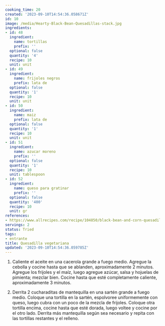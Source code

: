 ```yaml
---
cooking_time: 20
created: '2023-09-10T14:54:36.058671Z'
id: 10
image: /media/Hearty-Black-Bean-Quesadillas-stack.jpg
ingredients:
- id: 48
  ingredient:
    name: tortillas
    prefix: ''
  optional: false
  quantity: '4'
  recipe: 10
  unit: unit
- id: 49
  ingredient:
    name: frijoles negros
    prefix: lata de
  optional: false
  quantity: '1'
  recipe: 10
  unit: unit
- id: 50
  ingredient:
    name: maiz
    prefix: lata de
  optional: false
  quantity: '1'
  recipe: 10
  unit: unit
- id: 51
  ingredient:
    name: azucar moreno
    prefix: ''
  optional: false
  quantity: '1'
  recipe: 10
  unit: tablespoon
- id: 52
  ingredient:
    name: queso para gratinar
    prefix: ''
  optional: false
  quantity: '400'
  recipe: 10
  unit: gr
references:
- https://www.allrecipes.com/recipe/104850/black-bean-and-corn-quesadillas/
servings: 2
status: Tried
tags:
- entrante
title: Quesadilla vegetariana
updated: '2023-09-10T14:54:36.059785Z'
---
```

1. Caliente el aceite en una cacerola grande a fuego medio. Agregue la cebolla y cocine hasta que se ablanden, aproximadamente 2 minutos. Agregue los frijoles y el maíz, luego agregue azúcar, salsa y hojuelas de pimienta; mezclar bien. Cocine hasta que esté completamente caliente, aproximadamente 3 minutos.

2. Derrita 2 cucharaditas de mantequilla en una sartén grande a fuego medio. Coloque una tortilla en la sartén, espolvoree uniformemente con queso, luego cubra con un poco de la mezcla de frijoles. Coloque otra tortilla encima, cocine hasta que esté dorada, luego voltee y cocine por el otro lado. Derrita más mantequilla según sea necesario y repita con las tortillas restantes y el relleno.

